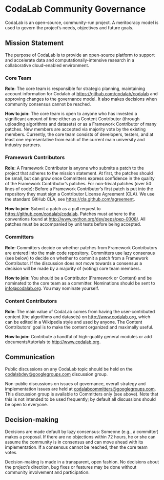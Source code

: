 # CodaLab Community Governance


CodaLab is an open-source, community-run project. A meritocracy model is used to govern the project’s needs, objectives and future goals.

## Mission Statement
The purpose of CodaLab is to provide an open-source platform to support and accelerate data and computationally-intensive research in a collaborative cloud-enabled environment.

### Core Team 
**Role:** The core team is responsible for strategic planning, maintaining account information for Codalab at https://github.com/codalab/codalab and approving changes to the governance model. It also makes decisions when community consensus cannot be reached.

**How to join:** The core team is open to anyone who has invested a significant amount of time either as a Content Contributor (through uploading algorithms and datasets) or as a Framework Contributor of many patches. New members are accepted via majority vote by the existing members. Currently, the core team consists of developers, testers, and at least one representative from each of the current main university and industry partners.

### Framework Contributors
**Role:** A Framework Contributor is anyone who submits a patch to the project that adheres to the mission statement. At first, the patches should be small, but can grow once Committers express confidence in the quality of the Framework Contributor’s patches.
For non-trivial patches (over 50 lines of code): Before a Framework Contributor’s first patch is put into the repository they must sign a Contributor License Agreement (CLA). We use the standard GitHub CLA, see https://cla.github.com/agreement.

**How to join:** Submit a patch as a pull request to https://github.com/codalab/codalab. Patches must adhere to the conventions found at http://www.python.org/dev/peps/pep-0008/. All patches must be accompanied by unit tests before being accepted.

### Committers
**Role:** Committers decide on whether patches from Framework Contributors are entered into the main code repository. Committers use lazy consensus (see below) to decide on whether to commit a patch from a Framework Contributor. If the discussion does not move towards a consensus a decision will be made by a majority of (voting) core team members.

**How to join:** You should be a Contributor (Framework or Content) and be nominated to the core team as a committer. Nominations should be sent to info@codalab.org. You may nominate yourself.

### Content Contributors 
**Role:** The main value of CodaLab comes from having the user-contributed content (the algorithms and datasets) on http://www.codalab.org, which can be edited in a Wikipedia style and used by anyone. The Content Contributors’ goal is to make the content organized and maximally useful.

**How to join:** Contribute a handful of high-quality general modules or add documents/tutorials to http://www.codalab.org.

## Communication
Public discussions on any CodaLab topic should be held on the codalabdev@googlegroups.com discussion group.

Non-public discussions on issues of governance, overall strategy and implementation issues are held at codalabcommitters@googlegroups.com. This discussion group is available to Committers only (see above). Note that this is not intended to be used frequently; by default all discussions should be open to everyone.

## Decision-making
Decisions are made default by lazy consensus: Someone (e.g., a committer) makes a proposal. If there are no objections within 72 hours, he or she can assume the community is in consensus and can move ahead with its implementation. If a consensus cannot be reached, then the core team votes.

Decision-making is made in a transparent, open fashion. No decisions about the project’s direction, bug fixes or features may be done without community involvement and participation.


